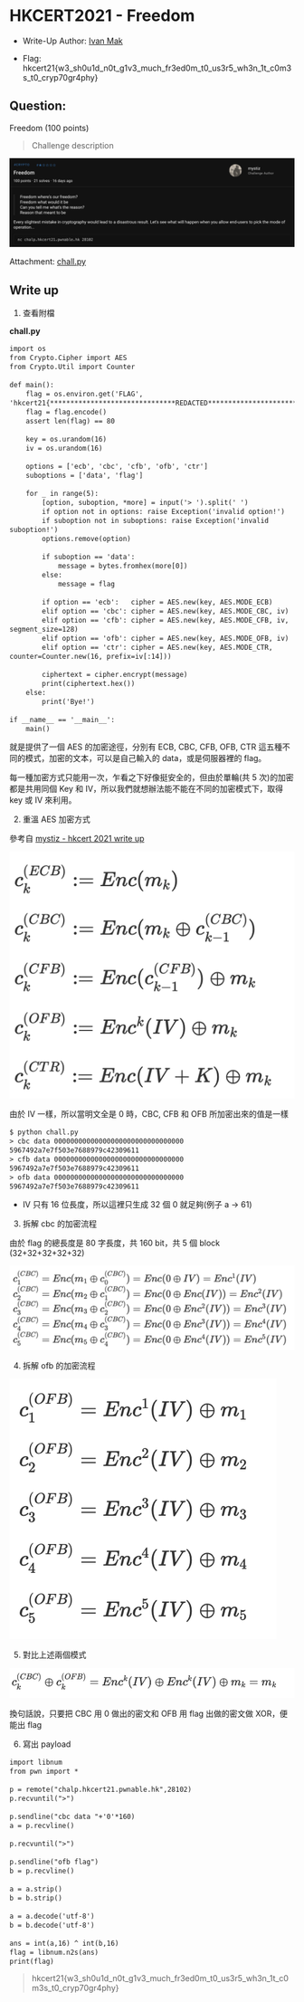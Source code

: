 # HKCERT2021 - Freedom
- Write-Up Author: [Ivan Mak](https://ank.pw/tech/)

- Flag: hkcert21{w3_sh0u1d_n0t_g1v3_much_fr3ed0m_t0_us3r5_wh3n_1t_c0m3s_t0_cryp70gr4phy}

## **Question:**
Freedom (100 points)

>Challenge description

![img](./img/1.png)

Attachment: [chall.py](./chall.py)

## Write up
1. 查看附檔

**chall.py**
```
import os
from Crypto.Cipher import AES
from Crypto.Util import Counter

def main():
    flag = os.environ.get('FLAG', 'hkcert21{*******************************REDACTED*******************************}')
    flag = flag.encode()
    assert len(flag) == 80

    key = os.urandom(16)
    iv = os.urandom(16)

    options = ['ecb', 'cbc', 'cfb', 'ofb', 'ctr']
    suboptions = ['data', 'flag']

    for _ in range(5):
        [option, suboption, *more] = input('> ').split(' ')
        if option not in options: raise Exception('invalid option!')
        if suboption not in suboptions: raise Exception('invalid suboption!')
        options.remove(option)

        if suboption == 'data':
            message = bytes.fromhex(more[0])
        else:
            message = flag

        if option == 'ecb':   cipher = AES.new(key, AES.MODE_ECB)
        elif option == 'cbc': cipher = AES.new(key, AES.MODE_CBC, iv)
        elif option == 'cfb': cipher = AES.new(key, AES.MODE_CFB, iv, segment_size=128)
        elif option == 'ofb': cipher = AES.new(key, AES.MODE_OFB, iv)
        elif option == 'ctr': cipher = AES.new(key, AES.MODE_CTR, counter=Counter.new(16, prefix=iv[:14]))

        ciphertext = cipher.encrypt(message)
        print(ciphertext.hex())
    else:
        print('Bye!')

if __name__ == '__main__':
    main()
```

就是提供了一個 AES 的加密途徑，分別有 ECB, CBC, CFB, OFB, CTR 這五種不同的模式，加密的文本，可以是自己輸入的 data，或是伺服器裡的 flag。

每一種加密方式只能用一次，乍看之下好像挺安全的，但由於單輪(共 5 次)的加密都是共用同個 Key 和 IV，所以我們就想辦法能不能在不同的加密模式下，取得 key 或 IV 來利用。


2. 重溫 AES 加密方式

參考自 [mystiz - hkcert 2021 write up](https://mystiz.hk/posts/2021-11-18-hkcert-ctf-1/)

![img](./img/2.png)

由於 IV 一樣，所以當明文全是 0 時，CBC, CFB 和 OFB 所加密出來的值是一樣

```
$ python chall.py
> cbc data 00000000000000000000000000000000
5967492a7e7f503e7688979c42309611
> cfb data 00000000000000000000000000000000
5967492a7e7f503e7688979c42309611
> ofb data 00000000000000000000000000000000
5967492a7e7f503e7688979c42309611

```

- IV 只有 16 位長度，所以這裡只生成 32 個 0 就足夠(例子 a -> 61)

3. 拆解 cbc 的加密流程

由於 flag 的總長度是 80 字長度，共 160 bit，共 5 個 block (32+32+32+32+32)

![img](./img/3.png)

4. 拆解 ofb 的加密流程

![img](./img/4.png)

5. 對比上述兩個模式

![img](./img/5.png)

換句話說，只要把 CBC 用 0 做出的密文和 OFB 用 flag 出做的密文做 XOR，便能出 flag

6. 寫出 payload

```
import libnum
from pwn import *

p = remote("chalp.hkcert21.pwnable.hk",28102)
p.recvuntil(">")

p.sendline("cbc data "+'0'*160)
a = p.recvline()

p.recvuntil(">")

p.sendline("ofb flag")
b = p.recvline()

a = a.strip()
b = b.strip()

a = a.decode('utf-8')
b = b.decode('utf-8')

ans = int(a,16) ^ int(b,16)
flag = libnum.n2s(ans)
print(flag)
```

> hkcert21{w3_sh0u1d_n0t_g1v3_much_fr3ed0m_t0_us3r5_wh3n_1t_c0m3s_t0_cryp70gr4phy}
